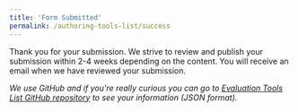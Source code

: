 ```yaml
---
title: 'Form Submitted'
permalink: /authoring-tools-list/success
---
```


<!-- markdownlint-disable no-inline-html -->

<div style="grid-column: 2 / span 8">

<style>
{% include wai-authoring-tools-list/css/styles.css %}
main > header { grid-column: 2 / span 8; }
</style>

<div class="result-status-message">
Thank you for your submission. We strive to review and publish your submission within 2-4 weeks depending on the content. You will receive an email when we have reviewed your submission.
</div>

<div class="header-full success"><p><em>We use GitHub and if you're really curious you can go to <a href="https://github.com/w3c/wai-evaluation-list/pulls/">Evaluation Tools List GitHub repository</a> to see your information (JSON format).</em></p></div>

</div>
